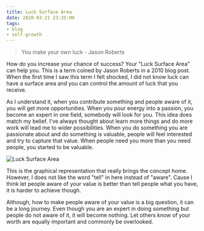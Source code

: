 ```yaml
---
title: Luck Surface Area
date: 2020-03-21 23:35:00
tags: 
- blog
- self-growth
---
```


>You make your own luck - Jason Roberts

How do you increase your chance of success? Your "Luck Surface Area" can help you. This is a term coined by Jason Roberts in a 2010 blog post. When the first time I saw this term I felt shocked, I did not know luck can have a surface area and you can control the amount of luck that you receive. 

As I understand it, when you contribute something and people aware of it, you will get more opportunities. When you pour energy into a passion, you become an expert in one field, somebody will look for you. This idea does match my belief. I've always thought about learn more things and do more work will lead me to wider possibilities. When you do something you are passionate about and do something is valuable, people will feel interested and try to capture that value. When people need you more than you need people, you started to be valuable. 

![Luck Surface Area](/images/luck-surface-area.png "Luck Surface Area")

This is the graphical representation that really brings the concept home. However, I does not like the word "tell" in here instead of "aware". Cause I think let people aware of your value is better than tell people what you have, it is harder to achieve though.

Although, how to make people aware of your value is a big question, it can be a long journey. Even though you are an expert in doing something but people do not aware of it, it will become nothing. Let others know of your worth are equally important and commonly be overlooked.